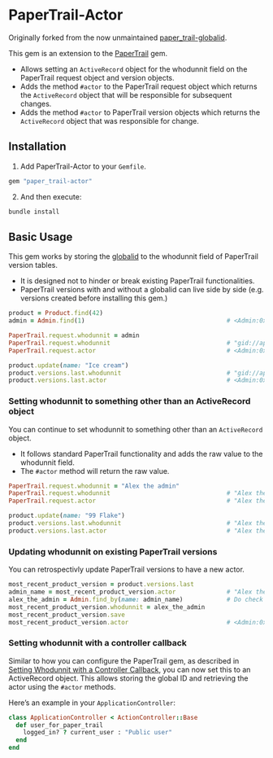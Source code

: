 # PaperTrail-Actor

Originally forked from the now unmaintained [paper_trail-globalid](https://github.com/ankit1910/paper_trail-globalid).

This gem is an extension to the [PaperTrail](https://github.com/paper-trail-gem/paper_trail) gem.

- Allows setting an `ActiveRecord` object for the whodunnit field on the PaperTrail request object and version objects.
- Adds the method `#actor` to the PaperTrail request object which returns the `ActiveRecord` object that will be responsible for subsequent changes.
- Adds the method `#actor` to PaperTrail version objects which returns the `ActiveRecord` object that was responsible for change.

## Installation

1. Add PaperTrail-Actor to your `Gemfile`.
  ```ruby
  gem "paper_trail-actor"
  ```
2. And then execute:
  ```sh
  bundle install
  ```

## Basic Usage

This gem works by storing the [globalid](https://github.com/rails/globalid) to the whodunnit field of PaperTrail version tables.
- It is designed not to hinder or break existing PaperTrail functionalities.
- PaperTrail versions with and without a globalid can live side by side (e.g. versions created before installing this gem.)

```ruby
product = Product.find(42)
admin = Admin.find(1)                                       # <Admin:0x007fa2df9a5590>

PaperTrail.request.whodunnit = admin
PaperTrail.request.whodunnit                                # "gid://app/Admin/1"
PaperTrail.request.actor                                    # <Admin:0x007fa2df9a5590> returns the actual object

product.update(name: "Ice cream")
product.versions.last.whodunnit                             # "gid://app/Admin/1"
product.versions.last.actor                                 # <Admin:0x007fa2df9a5590> returns the actual object
```

### Setting whodunnit to something other than an ActiveRecord object

You can continue to set whodunnit to something other than an `ActiveRecord` object.
- It follows standard PaperTrail functionality and adds the raw value to the whodunnit field.
- The `#actor` method will return the raw value.

```ruby
PaperTrail.request.whodunnit = "Alex the admin"
PaperTrail.request.whodunnit                                # "Alex the admin"
PaperTrail.request.actor                                    # "Alex the admin"

product.update(name: "99 Flake")
product.versions.last.whodunnit                             # "Alex the admin"
product.versions.last.actor                                 # "Alex the admin"
```

### Updating whodunnit on existing PaperTrail versions

You can retrospectivly update PaperTrail versions to have a new actor.

```ruby
most_recent_product_version = product.versions.last
admin_name = most_recent_product_version.actor              # "Alex the admin"
alex_the_admin = Admin.find_by(name: admin_name)            # Do check for `nil` before updating the whodunit field
most_recent_product_version.whodunnit = alex_the_admin
most_recent_product_version.save
most_recent_product_version.actor                           # <Admin:0x00000120fbb7d0>
```

### Setting whodunnit with a controller callback

Similar to how you can configure the PaperTrail gem, as described in [Setting Whodunnit with a Controller Callback](https://github.com/paper-trail-gem/paper_trail/?tab=readme-ov-file#setting-whodunnit-with-a-controller-callback), you can now set this to an ActiveRecord object. This allows storing the global ID and retrieving the actor using the `#actor` methods.

Here’s an example in your `ApplicationController`:

```ruby
class ApplicationController < ActionController::Base
  def user_for_paper_trail
    logged_in? ? current_user : "Public user"
  end
end
```

